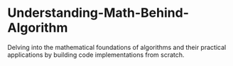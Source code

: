 # Understanding-Math-Behind-Algorithm
Delving into the mathematical foundations of algorithms and their practical applications by building code implementations from scratch. 
